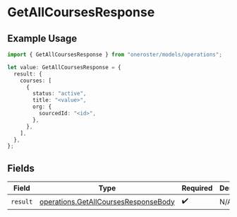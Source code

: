 # GetAllCoursesResponse

## Example Usage

```typescript
import { GetAllCoursesResponse } from "oneroster/models/operations";

let value: GetAllCoursesResponse = {
  result: {
    courses: [
      {
        status: "active",
        title: "<value>",
        org: {
          sourcedId: "<id>",
        },
      },
    ],
  },
};
```

## Fields

| Field                                                                                        | Type                                                                                         | Required                                                                                     | Description                                                                                  |
| -------------------------------------------------------------------------------------------- | -------------------------------------------------------------------------------------------- | -------------------------------------------------------------------------------------------- | -------------------------------------------------------------------------------------------- |
| `result`                                                                                     | [operations.GetAllCoursesResponseBody](../../models/operations/getallcoursesresponsebody.md) | :heavy_check_mark:                                                                           | N/A                                                                                          |